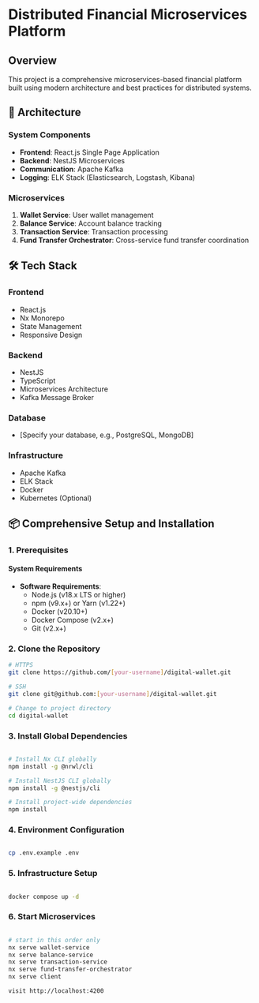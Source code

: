 # Distributed Financial Microservices Platform

## Overview

This project is a comprehensive microservices-based financial platform built using modern architecture and best practices for distributed systems.

## 🚀 Architecture

### System Components
- **Frontend**: React.js Single Page Application
- **Backend**: NestJS Microservices
- **Communication**: Apache Kafka
- **Logging**: ELK Stack (Elasticsearch, Logstash, Kibana)

### Microservices
1. **Wallet Service**: User wallet management
2. **Balance Service**: Account balance tracking
3. **Transaction Service**: Transaction processing
4. **Fund Transfer Orchestrator**: Cross-service fund transfer coordination

## 🛠 Tech Stack

### Frontend
- React.js
- Nx Monorepo
- State Management
- Responsive Design

### Backend
- NestJS
- TypeScript
- Microservices Architecture
- Kafka Message Broker

### Database
- [Specify your database, e.g., PostgreSQL, MongoDB]

### Infrastructure
- Apache Kafka
- ELK Stack
- Docker
- Kubernetes (Optional)

## 📦 Comprehensive Setup and Installation

### 1. Prerequisites

#### System Requirements

- **Software Requirements**:
  - Node.js (v18.x LTS or higher)
  - npm (v9.x+) or Yarn (v1.22+)
  - Docker (v20.10+)
  - Docker Compose (v2.x+)
  - Git (v2.x+)

### 2. Clone the Repository

```bash
# HTTPS
git clone https://github.com/[your-username]/digital-wallet.git

# SSH
git clone git@github.com:[your-username]/digital-wallet.git

# Change to project directory
cd digital-wallet
```

### 3. Install Global Dependencies

```bash

# Install Nx CLI globally
npm install -g @nrwl/cli

# Install NestJS CLI globally
npm install -g @nestjs/cli

# Install project-wide dependencies
npm install

```

### 4. Environment Configuration

```bash

cp .env.example .env

```

### 5. Infrastructure Setup

```bash

docker compose up -d

```

### 6. Start Microservices

```bash

# start in this order only
nx serve wallet-service
nx serve balance-service
nx serve transaction-service
nx serve fund-transfer-orchestrator
nx serve client

visit http://localhost:4200

```
